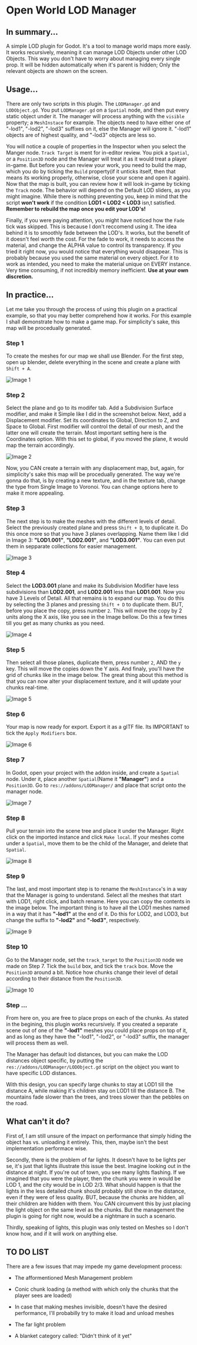 # Open World LOD Manager
## In summary...
A simple LOD plugin for Godot. It's a tool to manage world maps more easly. It works recursively, meaning it can manage LOD Objects under other LOD Objects. This way you don't have to worry about managing every single prop. It will be hidden automatically when it's parent is hidden; Only the relevant objects are shown on the screen.

## Usage...
There are only two scripts in this plugin. The `LODManager.gd` and `LODObject.gd`. You put `LODManager.gd` on a `Spatial` node, and then put every static object under it. The manager will process anything with the `visible` property; a `MeshInstace` for example. The objects need to have either one of "-lod1", "-lod2", "-lod3" suffixes on it, else the Manager will ignore it. "-lod1" objects are of highest quality, and "-lod3" objects are less so.

You will notice a couple of properties in the Inspector when you select the Manger node. `Track Target` is ment for in-editor review. You pick a `Spatial`, or a `Position3D` node and the Manager will treat it as it would treat a player in-game. But before you can review your work, you need to build the map, which you do by ticking the `Build` property(if it unticks itself, then that means its working properly, otherwise, close your scene and open it again). Now that the map is built, you can review how it will look in-game by ticking the `Track` node. The behavior will depend on the Default LOD sliders, as you might imagine. While there is nothing preventing you, keep in mind that the script **won't work** if the condition __LOD1 < LOD2 < LOD3__ isn,t satisfied. **Remember to rebuild the map once you edit your LOD's!**

Finally, if you were paying attention, you might have noticed how the `Fade` tick was skipped. This is because I don't reccomend using it. The idea behind it is to smoothly fade between the LOD's. It works, but the benefit of it doesn't feel worth the cost. For the fade to work, it needs to access the material, and change the ALPHA value to control its transparency. If you tried it right now, you would notice that everything would disappear. This is probably because you used the same material on every object. For it to work as intended, you need to make the material unique on EVERY instance. Very time consuming, if not incredibly memory inefficient. **Use at your own discretion.**

## In practice...
Let me take you through the process of using this plugin on a practical example, so that you may better comprehend how it works. For this example I shall demonstrate how to make a game map. For simplicity's sake, this map will be procedually generated.

### Step 1
To create the meshes for our map we shall use Blender. For the first step, open up blender, delete everything in the scene and create a plane with `Shift + A`.

![Image 1](https://raw.githubusercontent.com/R3X-G1L6AME5H/Godot-LOD-Manager/master/Example/Assets/DEMO_IMG/Step_1.PNG)

### Step 2
Select the plane and go to its modifer tab. Add a Subdivision Surface modifier, and make it Simple like I did in the screenshot below. Next, add a Displacement modifier. Set its coordinates to Global,  Direction to Z, and Space to Global. First modifier will control the detail of our mesh, and the latter one will create the terrain. Most important setting here is the Coordinates option. With this set to global, if you moved the plane, it would map the terrain accordingly. 

![Image 2](https://raw.githubusercontent.com/R3X-G1L6AME5H/Godot-LOD-Manager/master/Example/Assets/DEMO_IMG/Step_2.PNG)

Now, you CAN create a terrain with any displacement map, but, again, for simplicity's sake this map will be procedually generated. The way we're gonna do that, is by creating a new texture, and in the texture tab, change the type from Single Image to Voronoi. You can change options here to make it more appealing.

### Step 3
The next step is to make the meshes with the different levels of detail. Select the previously created plane and press `Shift + D`, to duplicate it. Do this once more so that you have 3 planes overlapping. Name them like I did in Image 3: __"LOD1.001"__, __"LOD2.001"__, and __"LOD3.001"__. You can even put them in sepparate collections for easier management.  

![Image 3](https://raw.githubusercontent.com/R3X-G1L6AME5H/Godot-LOD-Manager/master/Example/Assets/DEMO_IMG/Step_3.PNG)

### Step 4
Select the __LOD3.001__ plane and make its Subdivision Modifier have less subdivisions than __LOD2.001__, and __LOD2.001__ less than __LOD1.001__. Now you have 3 Levels of Detail. All that remains is to expand our map. You do this by selecting the 3 planes and pressing `Shift + D` to duplicate them. BUT, before you place the copy, press number `2`. This will move the copy by 2 units along the X axis, like you see in the Image bellow. Do this a few times till you get as many chunks as you need. 

![Image 4](https://raw.githubusercontent.com/R3X-G1L6AME5H/Godot-LOD-Manager/master/Example/Assets/DEMO_IMG/Step_4.PNG)

### Step 5
Then select all those planes, duplicate them, press number `2`, AND the `y` key. This will move the copies down the Y axis. And finaly, you'll have the grid of chunks like in the image below. The great thing about this method is that you can now alter your displacement texture, and it will update your chunks real-time.

![Image 5](https://raw.githubusercontent.com/R3X-G1L6AME5H/Godot-LOD-Manager/master/Example/Assets/DEMO_IMG/Step_5.PNG)

### Step 6
Your map is now ready for export. Export it as a glTF file. Its IMPORTANT to tick the `Apply Modifiers` box.

![Image 6](https://raw.githubusercontent.com/R3X-G1L6AME5H/Godot-LOD-Manager/master/Example/Assets/DEMO_IMG/Step_6.PNG)

### Step 7
In Godot, open your project with the addon inside, and create a `Spatial` node. Under it, place another `Spatial`(Name it __"Manager"__) and a `Position3D`. Go to `res://addons/LODManager/` and place that script onto the manager node.

![Image 7](https://raw.githubusercontent.com/R3X-G1L6AME5H/Godot-LOD-Manager/master/Example/Assets/DEMO_IMG/Step_7.PNG)

### Step 8
Pull your terrain into the scene tree and place it under the Manager. Right click on the imported instance and click `Make local`. If your meshes come under a `Spatial`, move them to be the child of the Manager, and delete that `Spatial`.

![Image 8](https://raw.githubusercontent.com/R3X-G1L6AME5H/Godot-LOD-Manager/master/Example/Assets/DEMO_IMG/Step_8.PNG)

### Step 9
The last, and most important step is to rename the `MeshInstance`'s in a way that the Manager is going to understand. Select all the meshes that start with LOD1, right click, and batch rename. Here you can copy the contents in the image below. The important thing is to have all the LOD1 meshes named in a way that it has __"-lod1"__ at the end of it. Do this for LOD2, and LOD3, but change the suffix to __"-lod2"__ and __"-lod3"__, respectively. 

![Image 9](https://raw.githubusercontent.com/R3X-G1L6AME5H/Godot-LOD-Manager/master/Example/Assets/DEMO_IMG/Step_9.PNG)

### Step 10
Go to the Manager node, set the `track_target` to the `Position3D` node we made on Step 7. Tick the `build` box, and tick the `track` box. Move the `Position3D` around a bit. Notice how chunks change their level of detail according to their distance from the `Position3D`.

![Image 10](https://raw.githubusercontent.com/R3X-G1L6AME5H/Godot-LOD-Manager/master/Example/Assets/DEMO_IMG/Step_10.PNG)

### Step ...
From here on, you are free to place props on each of the chunks. As stated in the begining, this plugin works recursively. If you created a separate scene out of one of the __"-lod1"__ meshes you could place props on top of it, and as long as they have the "-lod1", "-lod2", or "-lod3" suffix, the manager will process them as well.

The Manager has default lod distances, but you can make the LOD distances object specific, by putting the `res://addons/LODManager/LODObject.gd` script on the object you want to have specific LOD distances.

With this design, you can specify large chunks to stay at LOD1 till the distance A, while making it's children stay on LOD1 till the distance B. The mountains fade slower than the trees, and trees slower than the pebbles on the road.

## What can't it do?
First of, I am still unsure of the impact on performance that simply hiding the object has vs. unloading it entirely. This, then, maybe isn't the best implementation performace wise.

Secondly, there is the problem of far lights. It doesn't have to be lights per se, it's just that lights illustrate this issue the best. Imagine looking out in the distance at night. If you're out of town, you see many lights flashing. If we imagined that you were the player, then the chunk you were in would be LOD 1, and the city would be in LOD 2/3. What should happen is that the lights in the less detailed chunk should probably still show in the distance, even if they were of less quality. BUT, because the chunks are hidden, all their children are hidden with them. You CAN circumvent this by just placing the light object on the same level as the chunks. But the management the plugin is going for right now, would be a nightmare in such a scenario.

Thirdly, speaking of lights, this plugin was only tested on Meshes so I don't know how, and if it will work on anything else.

## TO DO LIST
There are a few issues that may impede my game development process:
- The afformentioned Mesh Management problem
- Conic chunk loading (a method with which only the chunks that the player sees are loaded)
- In case that making meshes invisible, doesn't have the desired performance, I'll probabilly try to make it load and unload meshes
- The far light problem

- A blanket category called: "Didn't think of it yet"
